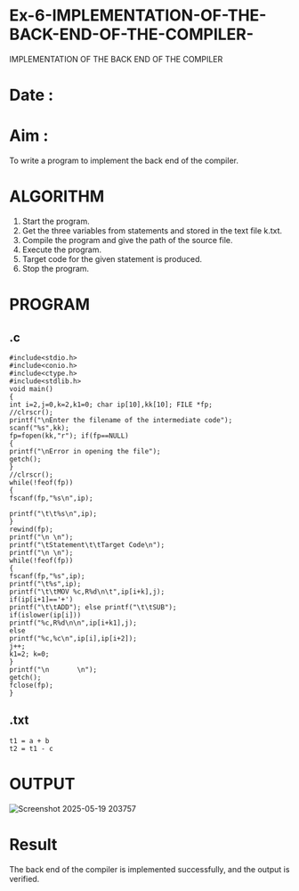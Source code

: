 # Ex-6-IMPLEMENTATION-OF-THE-BACK-END-OF-THE-COMPILER-
IMPLEMENTATION OF THE BACK END OF THE COMPILER 
# Date :
# Aim :
To write a program to implement the back end of the compiler.
# ALGORITHM
1. Start the program.
2. Get the three variables from statements and stored in the text file k.txt.
3. Compile the program and give the path of the source file.
4. Execute the program.
5. Target code for the given statement is produced.
6. Stop the program.
# PROGRAM
## .c
```
#include<stdio.h>  
#include<conio.h>  
#include<ctype.h>  
#include<stdlib.h>  
void main() 
{ 
int i=2,j=0,k=2,k1=0; char ip[10],kk[10]; FILE *fp; 
//clrscr();
printf("\nEnter the filename of the intermediate code");  
scanf("%s",kk); 
fp=fopen(kk,"r"); if(fp==NULL) 
{ 
printf("\nError in opening the file");  
getch(); 
} 
//clrscr();  
while(!feof(fp)) 
{ 
fscanf(fp,"%s\n",ip);  

printf("\t\t%s\n",ip); 
} 
rewind(fp); 
printf("\n \n");  
printf("\tStatement\t\tTarget Code\n"); 
printf("\n \n"); 
while(!feof(fp)) 
{ 
fscanf(fp,"%s",ip); 
printf("\t%s",ip); 
printf("\t\tMOV %c,R%d\n\t",ip[i+k],j);  
if(ip[i+1]=='+') 
printf("\t\tADD"); else printf("\t\tSUB");  
if(islower(ip[i])) 
printf("%c,R%d\n\n",ip[i+k1],j);  
else  
printf("%c,%c\n",ip[i],ip[i+2]);  
j++; 
k1=2; k=0; 
} 
printf("\n       \n"); 
getch(); 
fclose(fp); 
}
```
## .txt
```
t1 = a + b
t2 = t1 - c
```
# OUTPUT
![Screenshot 2025-05-19 203757](https://github.com/user-attachments/assets/0ebad96e-2d12-4911-95a8-05ed0d8bfba9)

# Result
The back end of the compiler is implemented successfully, and the output is verified.
